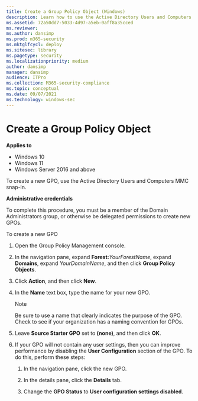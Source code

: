 ```yaml
---
title: Create a Group Policy Object (Windows)
description: Learn how to use the Active Directory Users and Computers MMC snap-in to create a GPO. You must be a member of the Domain Administrators group.
ms.assetid: 72a50dd7-5033-4d97-a5eb-0aff8a35cced
ms.reviewer: 
ms.author: dansimp
ms.prod: m365-security
ms.mktglfcycl: deploy
ms.sitesec: library
ms.pagetype: security
ms.localizationpriority: medium
author: dansimp
manager: dansimp
audience: ITPro
ms.collection: M365-security-compliance
ms.topic: conceptual
ms.date: 09/07/2021
ms.technology: windows-sec
---
```


# Create a Group Policy Object

**Applies to**
-   Windows 10
-   Windows 11
-   Windows Server 2016 and above

To create a new GPO, use the Active Directory Users and Computers MMC snap-in.

**Administrative credentials**

To complete this procedure, you must be a member of the Domain Administrators group, or otherwise be delegated permissions to create new GPOs.

To create a new GPO

1. Open the Group Policy Management console.

2. In the navigation pane, expand **Forest:**<em>YourForestName</em>, expand **Domains**, expand *YourDomainName*, and then click **Group Policy Objects**.

3. Click **Action**, and then click **New**.

4. In the **Name** text box, type the name for your new GPO.

   > [!NOTE]
   > Be sure to use a name that clearly indicates the purpose of the GPO. Check to see if your organization has a naming convention for GPOs.

5. Leave **Source Starter GPO** set to **(none)**, and then click **OK**.

6. If your GPO will not contain any user settings, then you can improve performance by disabling the **User Configuration** section of the GPO. To do this, perform these steps:

   1.  In the navigation pane, click the new GPO.

   2.  In the details pane, click the **Details** tab.

   3.  Change the **GPO Status** to **User configuration settings disabled**.

